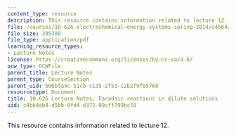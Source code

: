 ```yaml
---
content_type: resource
description: This resource contains information related to lecture 12.
file: /courses/10-626-electrochemical-energy-systems-spring-2014/c4b64ab4d5bb9fd4d37209cff799bc78_MIT10_626S14_S11lec12.pdf
file_size: 385380
file_type: application/pdf
learning_resource_types:
- Lecture Notes
license: https://creativecommons.org/licenses/by-nc-sa/4.0/
ocw_type: OCWFile
parent_title: Lecture Notes
parent_type: CourseSection
parent_uid: b06bfa4c-51cb-c135-2f53-c2b2f9f05768
resourcetype: Document
title: 10.626 Lecture Notes, Faradaic reactions in dilute solutions
uid: c4b64ab4-d5bb-9fd4-d372-09cff799bc78
---
```

This resource contains information related to lecture 12.